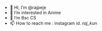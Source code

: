 - 👋 Hi, I’m @rajpeje
- 👀 I’m interested in Anime
- 🌱 I’m Bsc CS
- 📫 How to reach me : instagram id.   _raj_kun_


